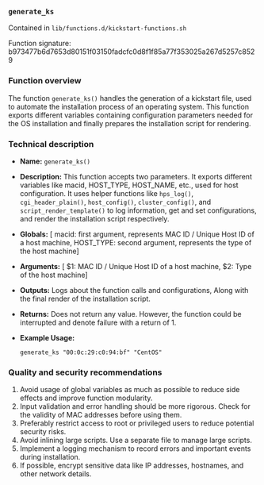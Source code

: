 ### `generate_ks`

Contained in `lib/functions.d/kickstart-functions.sh`

Function signature: b973477b6d7653d80151f03150fadcfc0d8f1f85a77f353025a267d5257c8529

### Function overview

The function `generate_ks()` handles the generation of a kickstart file, used to automate the installation process of an operating system. This function exports different variables containing configuration parameters needed for the OS installation and finally prepares the installation script for rendering.

### Technical description

- **Name:** `generate_ks()`
- **Description:** This function accepts two parameters. It exports different variables like macid, HOST_TYPE, HOST_NAME, etc., used for host configuration. It uses helper functions like `hps_log()`, `cgi_header_plain()`, `host_config()`, `cluster_config()`, and `script_render_template()` to log information, get and set configurations, and render the installation script respectively.
- **Globals:** [ macid: first argument, represents MAC ID / Unique Host ID of a host machine, HOST_TYPE: second argument, represents the type of the host machine]
- **Arguments:** [ $1: MAC ID / Unique Host ID of a host machine, $2: Type of the host machine]
- **Outputs:** Logs about the function calls and configurations, Along with the final render of the installation script.
- **Returns:** Does not return any value. However, the function could be interrupted and denote failure with a return of 1.
- **Example Usage:**

    ```
    generate_ks "00:0c:29:c0:94:bf" "CentOS"
    ```

### Quality and security recommendations

1. Avoid usage of global variables as much as possible to reduce side effects and improve function modularity.
2. Input validation and error handling should be more rigorous. Check for the validity of MAC addresses before using them.
3. Preferably restrict access to root or privileged users to reduce potential security risks.
4. Avoid inlining large scripts. Use a separate file to manage large scripts.
5. Implement a logging mechanism to record errors and important events during installation.
6. If possible, encrypt sensitive data like IP addresses, hostnames, and other network details.

